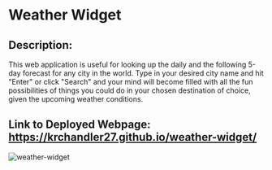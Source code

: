# Weather Widget

## Description: 
This web application is useful for looking up the daily and the following 5-day forecast for any city in the world. Type in your desired city name and hit "Enter" or click "Search" and your mind will become filled with all the fun possibilities of things you could do in your chosen destination of choice, given the upcoming weather conditions.

## Link to Deployed Webpage: https://krchandler27.github.io/weather-widget/

![weather-widget](https://user-images.githubusercontent.com/116527506/210154649-374bf339-7166-4473-a027-9c8749177143.JPG)

